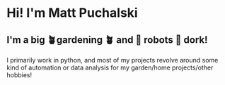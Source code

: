 # Hi! I'm Matt Puchalski

## I'm a big 🪴gardening 🪴 and 🤖 robots 🤖 dork!

I primarily work in python, and most of my projects revolve around some kind of automation or data analysis for my garden/home projects/other hobbies!

<!---
mattpuchalski/mattpuchalski is a ✨ special ✨ repository because its `README.md` (this file) appears on your GitHub profile.
You can click the Preview link to take a look at your changes.
--->
